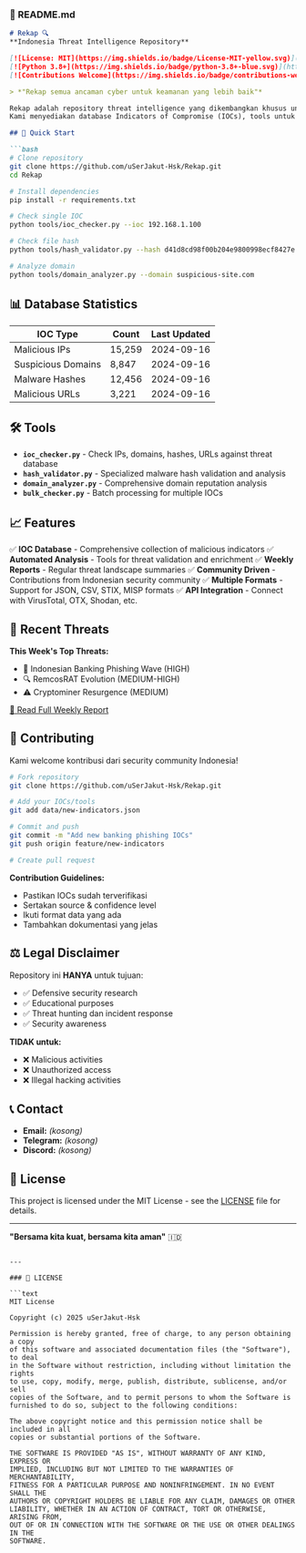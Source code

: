 
### 📄 README.md

````markdown
# Rekap 🔍
**Indonesia Threat Intelligence Repository**

[![License: MIT](https://img.shields.io/badge/License-MIT-yellow.svg)](https://opensource.org/licenses/MIT)
[![Python 3.8+](https://img.shields.io/badge/python-3.8+-blue.svg)](https://www.python.org/downloads/)
[![Contributions Welcome](https://img.shields.io/badge/contributions-welcome-brightgreen.svg?style=flat)](CONTRIBUTING.md)

> *"Rekap semua ancaman cyber untuk keamanan yang lebih baik"*

Rekap adalah repository threat intelligence yang dikembangkan khusus untuk komunitas cybersecurity Indonesia.  
Kami menyediakan database Indicators of Compromise (IOCs), tools untuk analisis threat, dan laporan berkala tentang landscape ancaman cyber.

## 🚀 Quick Start

```bash
# Clone repository
git clone https://github.com/uSerJakut-Hsk/Rekap.git
cd Rekap

# Install dependencies
pip install -r requirements.txt

# Check single IOC
python tools/ioc_checker.py --ioc 192.168.1.100

# Check file hash
python tools/hash_validator.py --hash d41d8cd98f00b204e9800998ecf8427e

# Analyze domain
python tools/domain_analyzer.py --domain suspicious-site.com
````

## 📊 Database Statistics

| IOC Type           | Count  | Last Updated |
| ------------------ | ------ | ------------ |
| Malicious IPs      | 15,259 | 2024-09-16   |
| Suspicious Domains | 8,847  | 2024-09-16   |
| Malware Hashes     | 12,456 | 2024-09-16   |
| Malicious URLs     | 3,221  | 2024-09-16   |

## 🛠️ Tools

* **`ioc_checker.py`** - Check IPs, domains, hashes, URLs against threat database
* **`hash_validator.py`** - Specialized malware hash validation and analysis
* **`domain_analyzer.py`** - Comprehensive domain reputation analysis
* **`bulk_checker.py`** - Batch processing for multiple IOCs

## 📈 Features

✅ **IOC Database** - Comprehensive collection of malicious indicators
✅ **Automated Analysis** - Tools for threat validation and enrichment
✅ **Weekly Reports** - Regular threat landscape summaries
✅ **Community Driven** - Contributions from Indonesian security community
✅ **Multiple Formats** - Support for JSON, CSV, STIX, MISP formats
✅ **API Integration** - Connect with VirusTotal, OTX, Shodan, etc.

## 📝 Recent Threats

**This Week's Top Threats:**

* 🚨 Indonesian Banking Phishing Wave (HIGH)
* 🔍 RemcosRAT Evolution (MEDIUM-HIGH)
* ⚠️ Cryptominer Resurgence (MEDIUM)

[📄 Read Full Weekly Report](reports/weekly-summary.md)

## 🤝 Contributing

Kami welcome kontribusi dari security community Indonesia!

```bash
# Fork repository
git clone https://github.com/uSerJakut-Hsk/Rekap.git

# Add your IOCs/tools
git add data/new-indicators.json

# Commit and push
git commit -m "Add new banking phishing IOCs"
git push origin feature/new-indicators

# Create pull request
```

**Contribution Guidelines:**

* Pastikan IOCs sudah terverifikasi
* Sertakan source & confidence level
* Ikuti format data yang ada
* Tambahkan dokumentasi yang jelas

## ⚖️ Legal Disclaimer

Repository ini **HANYA** untuk tujuan:

* ✅ Defensive security research
* ✅ Educational purposes
* ✅ Threat hunting dan incident response
* ✅ Security awareness

**TIDAK untuk:**

* ❌ Malicious activities
* ❌ Unauthorized access
* ❌ Illegal hacking activities

## 📞 Contact

* **Email:** *(kosong)*
* **Telegram:** *(kosong)*
* **Discord:** *(kosong)*

## 📄 License

This project is licensed under the MIT License - see the [LICENSE](https://github.com/uSerJakut-Hsk/Rekap/blob/main/LICENSE) file for details.

---

**"Bersama kita kuat, bersama kita aman"** 🇮🇩

````

---

### 📄 LICENSE

```text
MIT License

Copyright (c) 2025 uSerJakut-Hsk

Permission is hereby granted, free of charge, to any person obtaining a copy
of this software and associated documentation files (the "Software"), to deal
in the Software without restriction, including without limitation the rights  
to use, copy, modify, merge, publish, distribute, sublicense, and/or sell  
copies of the Software, and to permit persons to whom the Software is  
furnished to do so, subject to the following conditions:

The above copyright notice and this permission notice shall be included in all  
copies or substantial portions of the Software.

THE SOFTWARE IS PROVIDED "AS IS", WITHOUT WARRANTY OF ANY KIND, EXPRESS OR  
IMPLIED, INCLUDING BUT NOT LIMITED TO THE WARRANTIES OF MERCHANTABILITY,  
FITNESS FOR A PARTICULAR PURPOSE AND NONINFRINGEMENT. IN NO EVENT SHALL THE  
AUTHORS OR COPYRIGHT HOLDERS BE LIABLE FOR ANY CLAIM, DAMAGES OR OTHER  
LIABILITY, WHETHER IN AN ACTION OF CONTRACT, TORT OR OTHERWISE, ARISING FROM,  
OUT OF OR IN CONNECTION WITH THE SOFTWARE OR THE USE OR OTHER DEALINGS IN THE  
SOFTWARE.
````